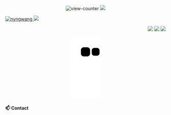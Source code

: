 <p align="center">
  <img src="https://count.getloli.com/get/@nyngwang.github" alt="view-counter">
  <img src="https://github-profile-trophy.vercel.app/?username=nyngwang&column=7&theme=onedark" />
</p>

<p align="left"> 
  <a href="https://github.com/nyngwang/nyngwang/">
    <img src="https://komarev.com/ghpvc/?username=nyngwang" alt="nyngwang" />
  </a>
  <a href="https://github.com/nyngwang">
    <img height="20" src="https://img.shields.io/github/followers/nyngwang?label=follow&logo=github&style=flat" />
  </a>
</p>

<p align="right" >
  <img src="https://avatars.githubusercontent.com/u/9637642" width="100">
  <img src="https://avatars.githubusercontent.com/u/2105791" width="100">
  <img src="https://avatars3.githubusercontent.com/u/6471485" width="100">
</p>

<p align="center">
  <img src="https://raw.githubusercontent.com/nyngwang/nyngwang/output/github-contribution-grid-snake.svg" />
</p>

<!-- ![nyngwang's GitHub Stats](https://github-readme-stats.vercel.app/api?username=nyngwang&count_private=true&show_icons=true&theme=tokyonight) -->


#### 📫 Contact

<!-- - [/u/nyngwang on reddit](https://afk;sdjf;lkasdjfkl;ajsd;klfjas;lkdjf) -->

<!--
**ibhagwan/ibhagwan** is a ✨ _special_ ✨ repository because its `README.md` (this file) appears on your GitHub profile.

Here are some ideas to get you started:

- 🔭 I’m currently working on ...
- 🌱 I’m currently learning ...
- 👯 I’m looking to collaborate on ...
- 🤔 I’m looking for help with ...
- 💬 Ask me about ...
- 📫 How to reach me: ...
- 😄 Pronouns: ...
- ⚡ Fun fact: ...
-->
